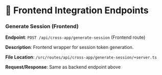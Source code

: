 # 📡 Frontend Integration Endpoints

### Generate Session (Frontend)

**Endpoint**: `POST /api/cross-app/generate-session` (Frontend route)

**Description**: Frontend wrapper for session token generation.

**File Location**: `/src/routes/api/cross-app/generate-session/+server.ts`

**Request/Response**: Same as backend endpoint above